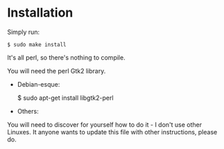 Installation
============

Simply run:

    $ sudo make install

It's all perl, so there's nothing to compile.

You will need the perl Gtk2 library.

* Debian-esque:

    $ sudo apt-get install libgtk2-perl

* Others:
 
You will need to discover for yourself how to do it - I don't use other Linuxes. It
anyone wants to update this file with other instructions, please do.
